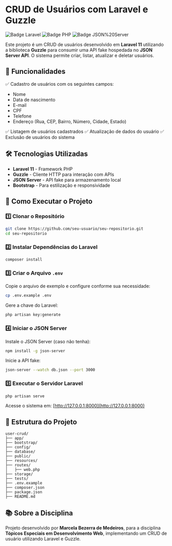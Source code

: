# CRUD de Usuários com Laravel e Guzzle

![Badge Laravel](https://img.shields.io/badge/Laravel-11-red) ![Badge PHP](https://img.shields.io/badge/PHP-8.1-blue) ![Badge JSON%20Server](https://img.shields.io/badge/JSON%20Server-0.17.3-green)

Este projeto é um CRUD de usuários desenvolvido em **Laravel 11** utilizando a biblioteca **Guzzle** para consumir uma API fake hospedada no **JSON Server API**. O sistema permite criar, listar, atualizar e deletar usuários.

## 📌 Funcionalidades

✅ Cadastro de usuários com os seguintes campos:
  - Nome
  - Data de nascimento
  - E-mail
  - CPF
  - Telefone
  - Endereço (Rua, CEP, Bairro, Número, Cidade, Estado)

✅ Listagem de usuários cadastrados
✅ Atualização de dados do usuário
✅ Exclusão de usuários do sistema

## 🛠️ Tecnologias Utilizadas

- **Laravel 11** - Framework PHP
- **Guzzle** - Cliente HTTP para interação com APIs
- **JSON Server** - API fake para armazenamento local
- **Bootstrap** - Para estilização e responsividade

## 🚀 Como Executar o Projeto

### 1️⃣ Clonar o Repositório
```sh
git clone https://github.com/seu-usuario/seu-repositorio.git
cd seu-repositorio
```

### 2️⃣ Instalar Dependências do Laravel
```sh
composer install
```

### 3️⃣ Criar o Arquivo `.env`

Copie o arquivo de exemplo e configure conforme sua necessidade:
```sh
cp .env.example .env
```

Gere a chave do Laravel:
```sh
php artisan key:generate
```

### 4️⃣ Iniciar o JSON Server

Instale o JSON Server (caso não tenha):
```sh
npm install -g json-server
```

Inicie a API fake:
```sh
json-server --watch db.json --port 3000
```

### 5️⃣ Executar o Servidor Laravel
```sh
php artisan serve
```

Acesse o sistema em: [http://127.0.0.1:8000](http://127.0.0.1:8000)

## 📝 Estrutura do Projeto
```
user-crud/
├── app/
├── bootstrap/
├── config/
├── database/
├── public/
├── resources/
├── routes/
│   ├── web.php
├── storage/
├── tests/
├── .env.example
├── composer.json
├── package.json
├── README.md
```

## 📚 Sobre a Disciplina

Projeto desenvolvido por **Marcela Bezerra de Medeiros**, para a disciplina **Tópicos Especiais em Desenvolvimento Web**, implementando um CRUD de usuário utilizando Laravel e Guzzle.


